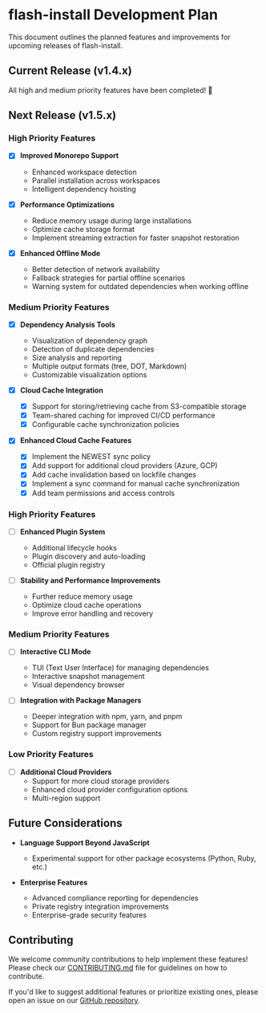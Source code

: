 # flash-install Development Plan

This document outlines the planned features and improvements for upcoming releases of flash-install.

## Current Release (v1.4.x)

All high and medium priority features have been completed! 🎉

## Next Release (v1.5.x)

### High Priority Features

- [x] **Improved Monorepo Support**
  - Enhanced workspace detection
  - Parallel installation across workspaces
  - Intelligent dependency hoisting

- [x] **Performance Optimizations**
  - Reduce memory usage during large installations
  - Optimize cache storage format
  - Implement streaming extraction for faster snapshot restoration

- [x] **Enhanced Offline Mode**
  - Better detection of network availability
  - Fallback strategies for partial offline scenarios
  - Warning system for outdated dependencies when working offline

### Medium Priority Features

- [x] **Dependency Analysis Tools**
  - Visualization of dependency graph
  - Detection of duplicate dependencies
  - Size analysis and reporting
  - Multiple output formats (tree, DOT, Markdown)
  - Customizable visualization options

- [x] **Cloud Cache Integration**
  - [x] Support for storing/retrieving cache from S3-compatible storage
  - [x] Team-shared caching for improved CI/CD performance
  - [x] Configurable cache synchronization policies

- [x] **Enhanced Cloud Cache Features**
  - [x] Implement the NEWEST sync policy
  - [x] Add support for additional cloud providers (Azure, GCP)
  - [x] Add cache invalidation based on lockfile changes
  - [x] Implement a sync command for manual cache synchronization
  - [x] Add team permissions and access controls

### High Priority Features

- [ ] **Enhanced Plugin System**
  - Additional lifecycle hooks
  - Plugin discovery and auto-loading
  - Official plugin registry

- [ ] **Stability and Performance Improvements**
  - Further reduce memory usage
  - Optimize cloud cache operations
  - Improve error handling and recovery

### Medium Priority Features

- [ ] **Interactive CLI Mode**
  - TUI (Text User Interface) for managing dependencies
  - Interactive snapshot management
  - Visual dependency browser

- [ ] **Integration with Package Managers**
  - Deeper integration with npm, yarn, and pnpm
  - Support for Bun package manager
  - Custom registry support improvements

### Low Priority Features

- [ ] **Additional Cloud Providers**
  - Support for more cloud storage providers
  - Enhanced cloud provider configuration options
  - Multi-region support

## Future Considerations

- **Language Support Beyond JavaScript**
  - Experimental support for other package ecosystems (Python, Ruby, etc.)

- **Enterprise Features**
  - Advanced compliance reporting for dependencies
  - Private registry integration improvements
  - Enterprise-grade security features

## Contributing

We welcome community contributions to help implement these features! Please check our [CONTRIBUTING.md](CONTRIBUTING.md) file for guidelines on how to contribute.

If you'd like to suggest additional features or prioritize existing ones, please open an issue on our [GitHub repository](https://github.com/Nom-nom-hub/flash-install/issues).
